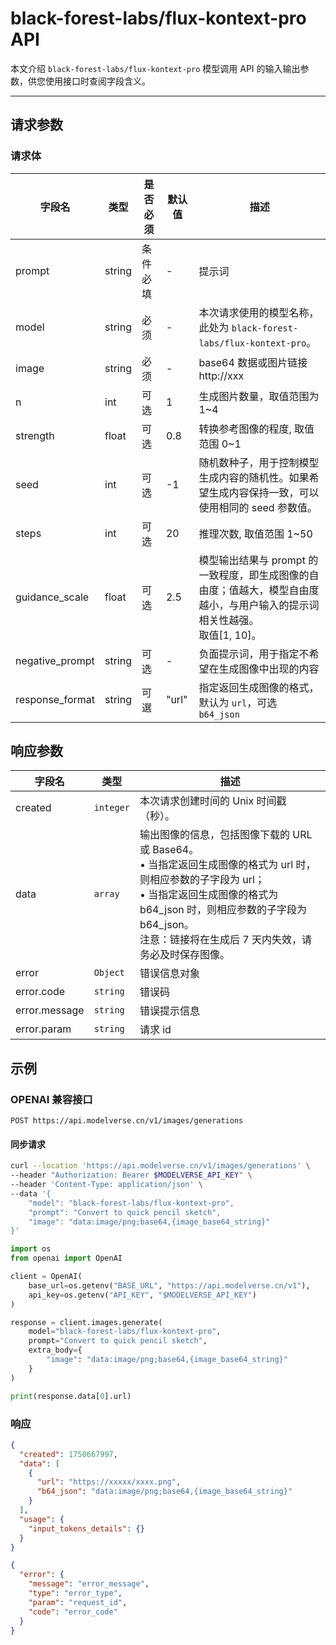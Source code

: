 # black-forest-labs/flux-kontext-pro API

本文介绍 `black-forest-labs/flux-kontext-pro` 模型调用 API 的输入输出参数，供您使用接口时查阅字段含义。

---

## 请求参数

### 请求体

| 字段名          | 类型   | 是否必须 | 默认值 | 描述                                                                                                                          |
| --------------- | ------ | -------- | ------ | ----------------------------------------------------------------------------------------------------------------------------- |
| prompt          | string | 条件必填 | -      | 提示词                                                                                                                        |
| model           | string | 必须     | -      | 本次请求使用的模型名称，此处为 `black-forest-labs/flux-kontext-pro`。                                                         |
| image           | string | 必须     | -      | base64 数据或图片链接 http://xxx                                                                                              |
| n               | int    | 可选     | 1      | 生成图片数量，取值范围为 1~4                                                                                                  |
| strength        | float  | 可选     | 0.8    | 转换参考图像的程度, 取值范围 0~1                                                                                              |
| seed            | int    | 可选     | -1     | 随机数种子，用于控制模型生成内容的随机性。如果希望生成内容保持一致，可以使用相同的 seed 参数值。                              |
| steps           | int    | 可选     | 20     | 推理次数, 取值范围 1~50                                                                                                       |
| guidance_scale  | float  | 可选     | 2.5    | 模型输出结果与 prompt 的一致程度，即生成图像的自由度；值越大，模型自由度越小，与用户输入的提示词相关性越强。<br>取值[1, 10]。 |
| negative_prompt | string | 可选     | -      | 负面提示词，用于指定不希望在生成图像中出现的内容                                                                              |
| response_format | string | 可選     | "url"  | 指定返回生成图像的格式，默认为 `url`，可选 `b64_json`                                                                         |

## 响应参数

| 字段名        | 类型      | 描述                                                                                                                                                                                                                                                    |
| ------------- | --------- | ------------------------------------------------------------------------------------------------------------------------------------------------------------------------------------------------------------------------------------------------------- |
| created       | `integer` | 本次请求创建时间的 Unix 时间戳（秒）。                                                                                                                                                                                                                  |
| data          | `array`   | 输出图像的信息，包括图像下载的 URL 或 Base64。<br>• 当指定返回生成图像的格式为 url 时，则相应参数的子字段为 url；<br>• 当指定返回生成图像的格式为 b64_json 时，则相应参数的子字段为 b64_json。<br>注意：链接将在生成后 7 天内失效，请务必及时保存图像。 |
| error         | `Object`  | 错误信息对象                                                                                                                                                                                                                                            |
| error.code    | `string`  | 错误码                                                                                                                                                                                                                                                  |
| error.message | `string`  | 错误提示信息                                                                                                                                                                                                                                            |
| error.param   | `string`  | 请求 id                                                                                                                                                                                                                                                 |

## 示例

### OPENAI 兼容接口

`POST https://api.modelverse.cn/v1/images/generations`

#### 同步请求

```bash
curl --location 'https://api.modelverse.cn/v1/images/generations' \
--header "Authorization: Bearer $MODELVERSE_API_KEY" \
--header 'Content-Type: application/json' \
--data '{
    "model": "black-forest-labs/flux-kontext-pro",
    "prompt": "Convert to quick pencil sketch",
    "image": "data:image/png;base64,{image_base64_string}"
}'
```

```python
import os
from openai import OpenAI

client = OpenAI(
    base_url=os.getenv("BASE_URL", "https://api.modelverse.cn/v1"),
    api_key=os.getenv("API_KEY", "$MODELVERSE_API_KEY")
)

response = client.images.generate(
    model="black-forest-labs/flux-kontext-pro",
    prompt="Convert to quick pencil sketch",
    extra_body={
        "image": "data:image/png;base64,{image_base64_string}"
    }
)

print(response.data[0].url)
```

### 响应

```json
{
  "created": 1750667997,
  "data": [
    {
      "url": "https://xxxxx/xxxx.png",
      "b64_json": "data:image/png;base64,{image_base64_string}"
    }
  ],
  "usage": {
    "input_tokens_details": {}
  }
}
```

```json
{
  "error": {
    "message": "error_message",
    "type": "error_type",
    "param": "request_id",
    "code": "error_code"
  }
}
```

<!--
TODO:异步请求
### 异步请求

``` -->
